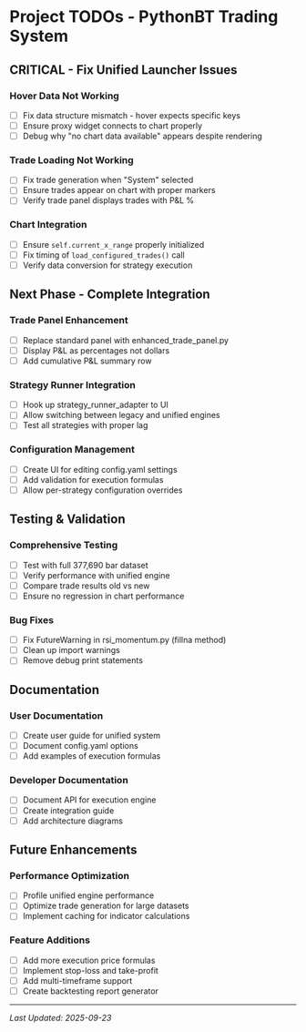 # Project TODOs - PythonBT Trading System

## CRITICAL - Fix Unified Launcher Issues
### Hover Data Not Working
- [ ] Fix data structure mismatch - hover expects specific keys
- [ ] Ensure proxy widget connects to chart properly
- [ ] Debug why "no chart data available" appears despite rendering

### Trade Loading Not Working
- [ ] Fix trade generation when "System" selected
- [ ] Ensure trades appear on chart with proper markers
- [ ] Verify trade panel displays trades with P&L %

### Chart Integration
- [ ] Ensure `self.current_x_range` properly initialized
- [ ] Fix timing of `load_configured_trades()` call
- [ ] Verify data conversion for strategy execution

## Next Phase - Complete Integration
### Trade Panel Enhancement
- [ ] Replace standard panel with enhanced_trade_panel.py
- [ ] Display P&L as percentages not dollars
- [ ] Add cumulative P&L summary row

### Strategy Runner Integration
- [ ] Hook up strategy_runner_adapter to UI
- [ ] Allow switching between legacy and unified engines
- [ ] Test all strategies with proper lag

### Configuration Management
- [ ] Create UI for editing config.yaml settings
- [ ] Add validation for execution formulas
- [ ] Allow per-strategy configuration overrides

## Testing & Validation
### Comprehensive Testing
- [ ] Test with full 377,690 bar dataset
- [ ] Verify performance with unified engine
- [ ] Compare trade results old vs new
- [ ] Ensure no regression in chart performance

### Bug Fixes
- [ ] Fix FutureWarning in rsi_momentum.py (fillna method)
- [ ] Clean up import warnings
- [ ] Remove debug print statements

## Documentation
### User Documentation
- [ ] Create user guide for unified system
- [ ] Document config.yaml options
- [ ] Add examples of execution formulas

### Developer Documentation
- [ ] Document API for execution engine
- [ ] Create integration guide
- [ ] Add architecture diagrams

## Future Enhancements
### Performance Optimization
- [ ] Profile unified engine performance
- [ ] Optimize trade generation for large datasets
- [ ] Implement caching for indicator calculations

### Feature Additions
- [ ] Add more execution price formulas
- [ ] Implement stop-loss and take-profit
- [ ] Add multi-timeframe support
- [ ] Create backtesting report generator

---
*Last Updated: 2025-09-23*